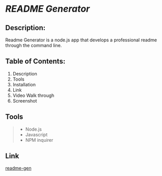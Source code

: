 # ***README Generator***

## **Description**:
Readme Generator is a node.js app that develops a professional readme through the command line.

## **Table of Contents**:
1. Description
2. Tools
3. Installation
4. Link
5. Video Walk through
6. Screenshot

## **Tools**
> * Node.js
> * Javascript
> * NPM inquirer 

## **Link**
[readme-gen]()


